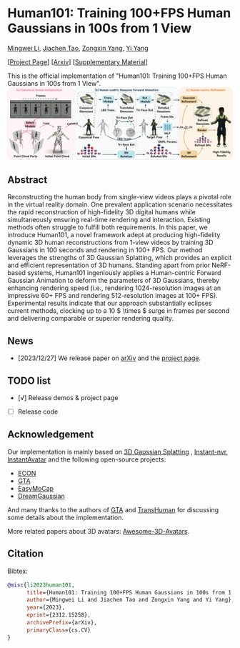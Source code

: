 # Human101: Training 100+FPS Human Gaussians in 100s from 1 View

[Mingwei Li](https://github.com/longxiang-ai), [Jiachen Tao](https://github.com/tlxhlll), [Zongxin Yang](https://z-x-yang.github.io), [Yi Yang](https://scholar.google.com/citations?user=RMSuNFwAAAAJ)

[[Project Page](https://longxiang-ai.github.io/Human101/)] [[Arxiv](https://arxiv.org/abs/2312.15258)] [[Supplementary Material](https://arxiv.org/abs/2312.15258)]

This is the official implementation of "Human101: Training 100+FPS Human Gaussians in 100s from 1 View".
![pipeline](./assets/pipeline.png)

## Abstract

Reconstructing the human body from single-view videos plays a pivotal role in the virtual reality domain. One prevalent application scenario necessitates the rapid reconstruction of high-fidelity 3D digital humans while simultaneously ensuring real-time rendering and interaction. Existing methods often struggle to fulfill both requirements. In this paper, we introduce Human101, a novel framework adept at producing high-fidelity dynamic 3D human reconstructions from 1-view videos by training 3D Gaussians in 100 seconds and rendering in 100+ FPS. Our method leverages the strengths of 3D Gaussian Splatting, which provides an explicit and efficient representation of 3D humans. Standing apart from prior NeRF-based systems, Human101 ingeniously applies a Human-centric Forward Gaussian Animation to deform the parameters of 3D Gaussians, thereby enhancing rendering speed (i.e., rendering 1024-resolution images at an impressive 60+ FPS and rendering 512-resolution images at 100+ FPS). Experimental results indicate that our approach substantially eclipses current methods, clocking up to a 10 $ \times $ surge in frames per second and delivering comparable or superior rendering quality.

## News

- [2023/12/27] We release paper on [arXiv](https://arxiv.org/abs/2312.15258) and the [project page](https://longxiang-ai.github.io/Human101/).

## TODO list

- [√] Release demos & project page
- [ ] Release code

## Acknowledgement

Our implementation is mainly based on [3D Gaussian Splatting](https://github.com/graphdeco-inria/gaussian-splatting) , [Instant-nvr](https://github.com/zju3dv/instant-nvr), [InstantAvatar](https://github.com/tijiang13/InstantAvatar)
and the following open-source projects:

- [ECON](https://github.com/YuliangXiu/ECON)
- [GTA](https://github.com/River-Zhang/GTA)
- [EasyMoCap](https://github.com/zju3dv/EasyMocap/)
- [DreamGaussian](https://github.com/dreamgaussian/dreamgaussian)

And many thanks to the authors of [GTA](https://github.com/River-Zhang/GTA) and [TransHuman](https://github.com/pansanity666/TransHuman) for discussing some details about the implementation.

More related papers about 3D avatars: [Awesome-3D-Avatars](https://github.com/pansanity666/Awesome-Avatars).

## Citation

Bibtex:

```bibtex
@misc{li2023human101,
      title={Human101: Training 100+FPS Human Gaussians in 100s from 1 View},
      author={Mingwei Li and Jiachen Tao and Zongxin Yang and Yi Yang},
      year={2023},
      eprint={2312.15258},
      archivePrefix={arXiv},
      primaryClass={cs.CV}
}
```
